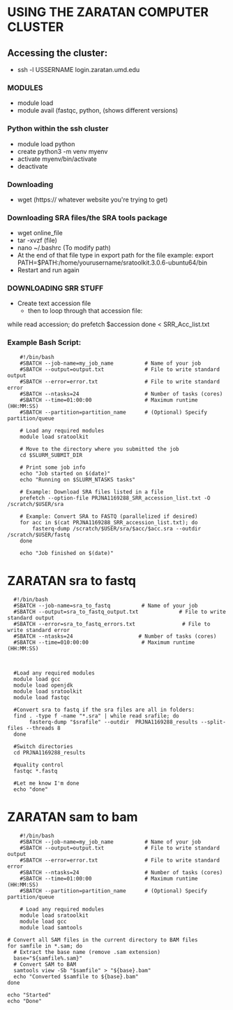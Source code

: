 # USING THE ZARATAN COMPUTER CLUSTER

## Accessing the cluster: 
- ssh -l USSERNAME login.zaratan.umd.edu

### MODULES
- module load
- module avail (fastqc, python, (shows different versions)


### Python within the ssh cluster
- module load python
- create python3 -m venv myenv
- activate myenv/bin/activate
- deactivate


### Downloading
- wget (https:// whatever website you're trying to get)

### Downloading SRA files/the SRA tools package
- wget online_file
- tar -xvzf (file)
- nano ~/.bashrc (To modify path)
- At the end of that file type in export path for the file example: export PATH=$PATH:/home/yourusername/sratoolkit.3.0.6-ubuntu64/bin
- Restart and run again 


### DOWNLOADING SRR STUFF
- Create text accession file
  - then to loop through that accession file:

while read accession; do
  prefetch $accession
done < SRR_Acc_list.txt

### Example Bash Script:

        #!/bin/bash
        #SBATCH --job-name=my_job_name          # Name of your job
        #SBATCH --output=output.txt             # File to write standard output
        #SBATCH --error=error.txt               # File to write standard error
        #SBATCH --ntasks=24                     # Number of tasks (cores)
        #SBATCH --time=01:00:00                 # Maximum runtime (HH:MM:SS)
        #SBATCH --partition=partition_name      # (Optional) Specify partition/queue
        
        # Load any required modules
        module load sratoolkit
        
        # Move to the directory where you submitted the job
        cd $SLURM_SUBMIT_DIR
        
        # Print some job info
        echo "Job started on $(date)"
        echo "Running on $SLURM_NTASKS tasks"
        
        # Example: Download SRA files listed in a file
        prefetch --option-file PRJNA1169288_SRR_accession_list.txt -O /scratch/$USER/sra
        
        # Example: Convert SRA to FASTQ (parallelized if desired)
        for acc in $(cat PRJNA1169288_SRR_accession_list.txt); do
            fasterq-dump /scratch/$USER/sra/$acc/$acc.sra --outdir /scratch/$USER/fastq
        done
        
        echo "Job finished on $(date)"

# ZARATAN sra to fastq

      #!/bin/bash
      #SBATCH --job-name=sra_to_fastq          # Name of your job
      #SBATCH --output=sra_to_fastq_output.txt             # File to write standard output
      #SBATCH --error=sra_to_fastq_errors.txt               # File to write standard error
      #SBATCH --ntasks=24                     # Number of tasks (cores)
      #SBATCH --time=010:00:00                 # Maximum runtime (HH:MM:SS)
      
      
      
      #Load any required modules
      module load gcc
      module load openjdk
      module load sratoolkit
      module load fastqc
      
      #Convert sra to fastq if the sra files are all in folders:
      find . -type f -name "*.sra" | while read srafile; do
           fasterq-dump "$srafile" --outdir  PRJNA1169288_results --split-files --threads 8
      done
      
      #Switch directories
      cd PRJNA1169288_results
      
      #quality control
      fastqc *.fastq
      
      #Let me know I'm done
      echo "done"


# ZARATAN sam to bam


        #!/bin/bash
        #SBATCH --job-name=my_job_name          # Name of your job
        #SBATCH --output=output.txt             # File to write standard output
        #SBATCH --error=error.txt               # File to write standard error
        #SBATCH --ntasks=24                     # Number of tasks (cores)
        #SBATCH --time=01:00:00                 # Maximum runtime (HH:MM:SS)
        #SBATCH --partition=partition_name      # (Optional) Specify partition/queue
    
        # Load any required modules
        module load sratoolkit
        module load gcc
        module load samtools
    
    # Convert all SAM files in the current directory to BAM files
    for samfile in *.sam; do
      # Extract the base name (remove .sam extension)
      base="${samfile%.sam}"
      # Convert SAM to BAM
      samtools view -Sb "$samfile" > "${base}.bam"
      echo "Converted $samfile to ${base}.bam"
    done
    
    echo "Started"
    echo "Done"





